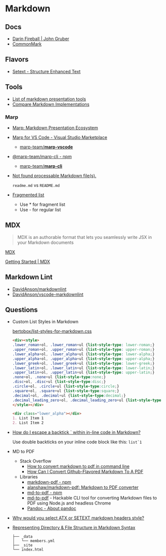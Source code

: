 # Markdown

<!-- Well this is meta -->


## Docs

* [Darin Fireball | John Gruber](https://daringfireball.net/projects/markdown/)
* [CommonMark](https://commonmark.org/help/)

## Flavors

* [Setext - Structure Enhanced Text](https://en.wikipedia.org/wiki/Setext)


## Tools

* [List of markdown presentation tools](https://gist.github.com/johnloy/27dd124ad40e210e91c70dd1c24ac8c8)
* [Compare Markdown Implementations](https://babelmark.github.io/)

### Marp

* [Marp: Markdown Presentation Ecosystem](https://marp.app/)
* [Marp for VS Code - Visual Studio Marketplace](https://marketplace.visualstudio.com/items?itemName=marp-team.marp-vscode)
  * [marp-team/**marp-vscode**](https://github.com/marp-team/marp-vscode)
* [@marp-team/marp-cli - npm](https://www.npmjs.com/package/@marp-team/marp-cli)
  * [marp-team/**marp-cli**](https://github.com/marp-team/marp-cli)

* [Not found processable Markdown file(s).](https://github.com/marp-team/marp-cli/issues/95)

   `readme.md` vs `README.md`

* [Fragmented list](https://github.com/marp-team/marpit/issues/145)

  * Use \* for fragment list
  * Use \- for regular list

## MDX

> MDX is an authorable format that lets you seamlessly write JSX in your Markdown documents


[MDX](https://mdxjs.com/)


[Getting Started | MDX](https://mdxjs.com/getting-started)

## Markdown Lint

* [DavidAnson/markdownlint](https://github.com/DavidAnson/markdownlint#configuration)
* [DavidAnson/vscode-markdownlint](https://github.com/DavidAnson/vscode-markdownlint#configure)


## Questions

* Custom List Styles in Markdown

    [bertobox/list-styles-for-markdown.css](https://gist.github.com/bertobox/3503850)

    ```html
    <div><style>
    .lower_roman+ol, .lower_roman+ul {list-style-type: lower-roman;}
    .upper_roman+ol, .upper_roman+ul {list-style-type: upper-roman;}
    .lower_alpha+ol, .lower_alpha+ul {list-style-type: lower-alpha;}
    .upper_alpha+ol, .upper_alpha+ul {list-style-type: upper-alpha;}
    .lower_greek+ol, .lower_greek+ul {list-style-type: lower-greek;}
    .lower_latin+ol, .lower_latin+ul {list-style-type: lower-latin;}
    .upper_latin+ol, .upper_latin+ul {list-style-type: upper-latin;}
    .none+ol, .none+ul {list-style-type:none;}
    .disc+ol, .disc+ul {list-style-type:disc;}
    .circle+ol, .circle+ul {list-style-type:circle;}
    .square+ol, .square+ul {list-style-type:square;}
    .decimal+ol, .decimal+ul {list-style-type:decimal;}
    .decimal_leading_zero+ol, .decimal_leading_zero+ul {list-style-type:decimal-leading-zero;}
    </style></div>
    ```

    ```md
    <div class="lower_alpha"></div>
    1. List Item 1
    2. List Item 2
    ```


* [How do I escape a backtick ` within in-line code in Markdown?](https://meta.stackexchange.com/q/82718/209031)

   Use double backticks on your inline code block like this: ``list`1``

* MD to PDF

  * Stack Overflow
    * [How to convert markdown to pdf in command line](https://stackoverflow.com/q/48821981/1366033)
    * [How Can I Convert Github-Flavored Markdown To A PDF](https://superuser.com/q/689056/180163)
  * Libraries
    * [markdown-pdf - npm](https://www.npmjs.com/package/markdown-pdf)
    * [alanshaw/markdown-pdf: Markdown to PDF converter](https://github.com/alanshaw/markdown-pdf)
    * [md-to-pdf - npm](https://www.npmjs.com/package/md-to-pdf)
    * [md-to-pdf](https://github.com/simonhaenisch/md-to-pdf#readme) - Hackable CLI tool for converting Markdown files to PDF using Node.js and headless Chrome
    * [Pandoc - About pandoc](https://pandoc.org/)

* [Why would you select ATX or SETEXT markdown headers style?](https://stackoverflow.com/q/56350341/1366033)

* [Representing Directory & File Structure in Markdown Syntax](https://stackoverflow.com/q/19699059/1366033)

  ```none
  ├── _data
  │   └── members.yml
  ├── _site
  └── index.html
  ```

